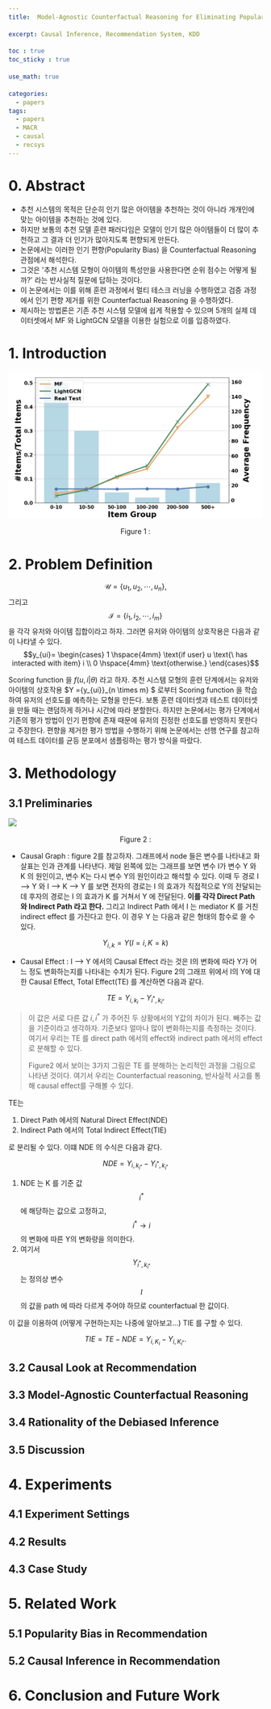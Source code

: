 ```yaml
---
title:  Model-Agnostic Counterfactual Reasoning for Eliminating Popularity Bias in Recommender System(KDD 2021)

excerpt: Causal Inference, Recommendation System, KDD 

toc : true
toc_sticky : true  

use_math: true

categories:
  - papers
tags:
  - papers
  - MACR
  - causal
  - recsys
---
```


# 0. Abstract 

- 추천 시스템의 목적은 단순히 인기 많은 아이템을 추천하는 것이 아니라 개개인에 맞는 아이템을 추천하는 것에 있다.
- 하지만 보통의 추천 모델 훈련 패러다임은 모델이 인기 많은 아이템들이 더 많이 추천하고 그 결과 더 인기가 많아지도록 편향되게 만든다.
- 논문에서는 이러한 인기 편향(Popularity Bias) 을  Counterfactual Reasoning 관점에서 해석한다.
- 그것은 '추천 시스템 모형이 아이템의 특성만을 사용한다면 순위 점수는 어떻게 될까?' 라는 반사실적 질문에 답하는 것이다.
- 이 논문에서는 이를 위해 훈련 과정에서 멀티 테스크 러닝을 수행하였고 검증 과정에서 인기 편향 제거를 위한 Counterfactual Reasoning 을 수행하였다.
- 제시하는 방법론은 기존 추천 시스템 모델에 쉽게 적용할 수 있으며 5개의 실제 데이터셋에서 MF 와 LightGCN 모델을 이용한 실험으로 이를 입증하였다. 


# 1. Introduction

![Popularity Bias](https://github.com/Sodychoe/sodychoe.github.io/blob/main/assets/images/papers/macr/macr-bias.png?raw=true)
<div style="text-align: center;">Figure 1 :</div>



# 2. Problem Definition

$$\mathcal{U} = \{u_1, u_2, \cdots, u_n \},$$  그리고 $$\mathcal{I}=\{i_1, i_2, \cdots, i_m \}$$ 을 각각 유저와 아이템 집합이라고 하자. 그러면 유저와 아이템의 상호작용은 다음과
같이 나타낼 수 있다. 
$$y_{ui}= \begin{cases} 1 \hspace{4mm} \text{if user} u \text{\ has interacted with item} i  
\\ 0 \hspace{4mm} \text{otherwise.} \end{cases}$$

Scoring function 을 $f(u, i|\theta)$ 라고 하자. 추천 시스템 모형의 훈련 단계에서는 유저와 아이템의 상호작용 $Y =\{y_{ui}\}_{n \times m} $ 로부터 Scoring function 을 학습하여 유저의 선호도를 예측하는 모형을 만든다. 보통 훈련 데이터셋과 테스트 데이터셋을 
만들 때는 랜덤하게 하거나 시간에 따라 분할한다. 하지만 논문에서는 평가 단계에서 기존의 평가 방법이 인기 편향에 존재 때문에 유저의 진정한
선호도를 반영하지 못한다고 주장한다. 편향을 제거한 평가 방법을 수행하기 위해 논문에서는 선행 연구를 참고하여 테스트 데이터를 균등 분포에서
샘플링하는 평가 방식을 따랐다.   

# 3. Methodology

## 3.1 Preliminaries
<!-- ![](https://user-images.githubusercontent.com/113276452/238668969-2485be1e-4887-4543-affc-a92c08142a15.png) -->

![](https://user-images.githubusercontent.com/113276452/238672592-377408fd-0068-43d7-a67a-391331a8f071.png)
<div style="text-align: center;">Figure 2 :</div>

- Causal Graph : figure 2를 참고하자. 그래프에서 node 들은 변수를 나타내고 화살표는 인과 관계를 나타낸다. 제일 왼쪽에 있는 그래프를 보면
변수 I가 변수 Y 와 K 의 원인이고, 변수 K는 다시 변수 Y의 원인이라고 해석할 수 있다. 이때 두 경로 I --> Y 와 I --> K --> Y 를 보면 전자의
경로는 I 의 효과가 직접적으로 Y의 전달되는데 후자의 경로는 I 의 효과가 K 를 거쳐서 Y 에 전달된다. **이를 각각 Direct Path 와 Indirect Path 라고 한다.** 그리고 Indirect Path 에서 I 는 mediator K 를 거친 indirect effect 를 가진다고 한다. 이 경우 Y 는 다음과
같은 형태의 함수로 쓸 수 있다. 

$$Y_{i, k} = Y(I=i, K=k)$$


- Causal Effect : I --> Y 에서의 Causal Effect 라는 것은 I의 변화에 따라 Y가 어느 정도 변화하는지를 나타내는 수치가 된다. Figure 2의 그래프 위에서 I의 Y에 대한 Causal Effect, Total Effect(TE) 를 계산하면 다음과 같다. 

$$TE = Y_{i, k_{i}} - Y_{i^{*},k_{i^{*}}}$$

> 이 값은 서로 다른 값 $i, i^{*}$ 가 주어진 두 상황에서의 Y값의 차이가 된다. 빼주는 값을 기준이라고 생각하자. 기준보다 얼마나 많이 변화하는지를 측정하는 것이다. 여기서 우리는 TE 를 direct path 에서의 effect와
> indirect path 에서의 effect 로 분해할 수 있다. 
> 
> Figure2 에서 보이는 3가지 그림은  TE 를 분해하는 논리적인 과정을 그림으로 나타낸 것이다. 여기서 우리는 Counterfactual reasoning, 반사실적 사고를 통해 causal effect를 구해볼 수 있다. 

TE는 
1. Direct Path 에서의 Natural Direct Effect(NDE)  
2. Indirect Path 에서의 Total Indirect Effect(TIE) 

로 분리될 수 있다. 이떄 NDE 의 수식은 다음과 같다.

$$NDE = Y_{i, k_{i^*}}-Y_{i^{*},k_{i^*}}$$

1. NDE 는 K 를 기준 값 $$i^{*}$$ 에 해당하는 값으로 고정하고, $$i^* \rightarrow i$$ 의 변화에 따른 Y의 변화량을 의미한다. 
2. 여기서 $$Y_{i^{*},k_{i^*}}$$ 는 정의상 변수 $$I$$ 의 값을 path 에 따라 다르게 주어야 하므로 counterfactual 한 값이다. 

이 값을 이용하여 (어떻게 구현하는지는 나중에 알아보고...) TIE 를 구할 수 있다.

$$TIE = TE - NDE = Y_{i,K_i} - Y_{i,K_{i^{*}}}.$$

## 3.2 Causal Look at Recommendation

## 3.3 Model-Agnostic Counterfactual Reasoning

## 3.4 Rationality of the Debiased Inference

## 3.5 Discussion

# 4. Experiments 

## 4.1 Experiment Settings

## 4.2 Results

## 4.3 Case Study

# 5. Related Work

## 5.1 Popularity Bias in Recommendation

## 5.2 Causal Inference in Recommendation

# 6. Conclusion and Future Work 